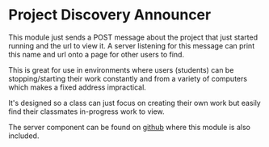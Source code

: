 # Project Discovery Announcer

This module just sends a POST message about the project that just started running and the url to view it. A server listening for this message can print this name and url onto a page for other users to find.

This is great for use in environments where users (students) can be stopping/starting their work constantly and from a variety of computers which makes a fixed address impractical.

It's designed so a class can just focus on creating their own work but easily find their classmates in-progress work to view.

The server component can be found on [github](https://github.com/Jackbennett/project-discovery) where this module is also included.
